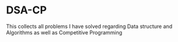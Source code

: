 # DSA-CP
This collects all problems I have solved regarding Data structure and Algorithms as well as Competitive Programming

